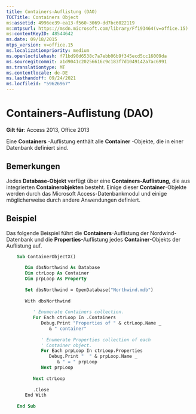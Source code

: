 ```yaml
---
title: Containers-Auflistung (DAO)
TOCTitle: Containers Object
ms:assetid: 4996ee39-ea13-f560-3069-dd7bc6022119
ms:mtpsurl: https://msdn.microsoft.com/library/Ff193464(v=office.15)
ms:contentKeyID: 48544642
ms.date: 09/18/2015
mtps_version: v=office.15
ms.localizationpriority: medium
ms.openlocfilehash: f71bd90d6538c7a7ebb06b9f345ecd5cc16009da
ms.sourcegitcommit: a1d9041c20256616c9c183f7d1049142a7ac6991
ms.translationtype: MT
ms.contentlocale: de-DE
ms.lasthandoff: 09/24/2021
ms.locfileid: "59626967"
---
```

# <a name="containers-collection-dao"></a>Containers-Auflistung (DAO)

**Gilt für**: Access 2013, Office 2013

Eine **Containers** -Auflistung enthält alle **Container** -Objekte, die in einer Datenbank definiert sind.

## <a name="remarks"></a>Bemerkungen

Jedes **Database-Objekt** verfügt über eine **Containers-Auflistung,** die aus integrierten **Containerobjekten** besteht. Einige dieser **Container**-Objekte werden durch das Microsoft Access-Datenbankmodul und einige möglicherweise durch andere Anwendungen definiert.

## <a name="example"></a>Beispiel

Das folgende Beispiel führt die **Containers**-Auflistung der Nordwind-Datenbank und die **Properties**-Auflistung jedes **Container**-Objekts der Auflistung auf.

```vb
    Sub ContainerObjectX()
    
       Dim dbsNorthwind As Database
       Dim ctrLoop As Container
       Dim prpLoop As Property
    
       Set dbsNorthwind = OpenDatabase("Northwind.mdb")
    
       With dbsNorthwind
    
          ' Enumerate Containers collection.
          For Each ctrLoop In .Containers
             Debug.Print "Properties of " & ctrLoop.Name _
                & " container"
    
             ' Enumerate Properties collection of each
             ' Container object.
             For Each prpLoop In ctrLoop.Properties
                Debug.Print "  " & prpLoop.Name _
                   & " = " prpLoop
             Next prpLoop
    
          Next ctrLoop
    
          .Close
       End With
    
    End Sub
```
